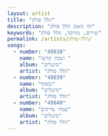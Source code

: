 ```yaml
---
layout: artist
title: "הלל פולק"
description: "דף האמן הלל פולק"
keywords: "שירים, מוזיקה, הלל פולק"
permalink: /artists/הלל-פולק/
songs:
  - number: "49838"
    name: "ושבת קדשו "
    album: "סינגלים"
    artist: "הלל פולק"
  - number: "49839"
    name: "נכסוף"
    album: "סינגלים"
    artist: "הלל פולק"
  - number: "49840"
    name: "עמדו צדיקים"
    album: "סינגלים"
    artist: "הלל פולק"
---
```


